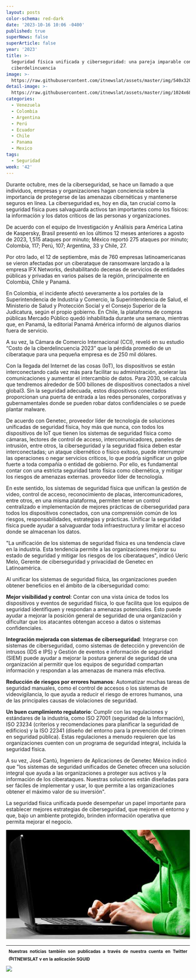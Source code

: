 ```yaml
---
layout: posts
color-schema: red-dark
date: '2023-10-16 10:06 -0400'
published: true
superNews: false
superArticle: false
year: '2023'
title: >-
  Seguridad física unificada y ciberseguridad: una pareja imparable contra la
  ciberdelincuencia
image: >-
  https://raw.githubusercontent.com/itnewslat/assets/master/img/540x320/Ataque-DDOS-p.jpg
detail-image: >-
  https://raw.githubusercontent.com/itnewslat/assets/master/img/1024x680/Ataque-DDOS-g.jpg
categories:
  - Venezuela
  - Colombia
  - Argentina
  - Perú
  - Ecuador
  - Chile
  - Panama
  - Mexico
tags:
  - Seguridad
week: '42'
---
```

Durante octubre, mes de la ciberseguridad, se hace un llamado a que individuos, empresas y organizaciones hagan conciencia sobre la importancia de protegerse de las amenazas cibernéticas y mantenerse seguros en línea. La ciberseguridad es, hoy en día, tan crucial como la seguridad física pues salvaguarda activos tan importantes como los físicos: la información y los datos críticos de las personas y organizaciones.

De acuerdo con el equipo de Investigación y Análisis para América Latina de Kaspersky, Brasil presentó en los últimos 12 meses anteriores a agosto de 2023, 1,515 ataques por minuto; México reportó 275 ataques por minuto; Colombia, 117; Perú, 107; Argentina, 33 y Chile, 27.

Por otro lado, el 12 de septiembre, más de 760 empresas latinoamericanas se vieron afectadas por un ciberataque de ransomware lanzado a la empresa IFX Networks, deshabilitando decenas de servicios de entidades públicas y privadas en varios países de la región, principalmente en Colombia, Chile y Panamá.

En Colombia, el incidente afectó severamente a los portales de la Superintendencia de Industria y Comercio, la Superintendencia de Salud, el Ministerio de Salud y Protección Social y el Consejo Superior de la Judicatura, según el propio gobierno. En Chile, la plataforma de compras públicas Mercado Público quedó inhabilitada durante una semana, mientras que, en Panamá, la editorial Panamá América informó de algunos diarios fuera de servicio.

A su vez, la Cámara de Comercio Internacional (CCI), reveló en su estudio “Costo de la ciberdelincuencia 2023” que la pérdida promedio de un ciberataque para una pequeña empresa es de 250 mil dólares.

Con la llegada del Internet de las cosas (IoT), los dispositivos se están interconectando cada vez más para facilitar su administración, acelerar las comunicaciones y aumentar el intercambio de datos. Para 2030, se calcula que tendremos alrededor de 500 billones de dispositivos conectados a nivel global3. Sin la seguridad adecuada, estos dispositivos conectados proporcionan una puerta de entrada a las redes personales, corporativas y gubernamentales donde se pueden robar datos confidenciales o se puede plantar malware.

De acuerdo con Genetec, proveedor líder de tecnología de soluciones unificadas de seguridad física, hoy más que nunca, con todos los dispositivos de IoT que tienen los sistemas de seguridad física como cámaras, lectores de control de acceso, intercomunicadores, paneles de intrusión, entre otros, la ciberseguridad y la seguridad física deben estar interconectadas; un ataque cibernético o físico exitoso, puede interrumpir las operaciones o negar servicios críticos, lo que podría significar un golpe fuerte a toda compañía o entidad de gobierno. Por ello, es fundamental contar con una estricta seguridad tanto física como cibernética, y mitigar los riesgos de amenazas externas. proveedor líder de tecnología.

En este sentido, los sistemas de seguridad física que unifican la gestión de video, control de acceso, reconocimiento de placas, intercomunicadores, entre otros, en una misma plataforma, permiten tener un control centralizado e implementación de mejores prácticas de ciberseguridad para todos los dispositivos conectados, con una comprensión común de los riesgos, responsabilidades, estrategias y prácticas. Unificar la seguridad física puede ayudar a salvaguardar toda infraestructura y limitar el acceso donde se almacenan los datos.

"La unificación de los sistemas de seguridad física es una tendencia clave en la industria. Esta tendencia permite a las organizaciones mejorar su estado de seguridad y mitigar los riesgos de los ciberataques", indicó Ueric Melo, Gerente de ciberseguridad y privacidad de Genetec en Latinoamérica.

Al unificar los sistemas de seguridad física, las organizaciones pueden obtener beneficios en el ámbito de la ciberseguridad como:

**Mejor visibilidad y control**: Contar con una vista única de todos los dispositivos y eventos de seguridad física, lo que facilita que los equipos de seguridad identifiquen y respondan a amenazas potenciales. Esto puede ayudar a mejorar la posición general de seguridad de una organización y dificultar que los atacantes obtengan acceso a datos o sistemas confidenciales.

**Integración mejorada con sistemas de ciberseguridad**: Integrarse con sistemas de ciberseguridad, como sistemas de detección y prevención de intrusos (IDS e IPS) y Gestión de eventos e información de seguridad (SIEM) puede ayudar a mejorar la postura general de seguridad de una organización al permitir que los equipos de seguridad compartan información y respondan a las amenazas de manera más efectiva.

**Reducción de riesgos por errores humanos**: Automatizar muchas tareas de seguridad manuales, como el control de accesos o los sistemas de videovigilancia, lo que ayuda a reducir el riesgo de errores humanos, una de las principales causas de violaciones de seguridad.

**Un buen cumplimiento regulatorio**: Cumplir con las regulaciones y estándares de la industria, como ISO 27001 (seguridad de la Información), ISO 23234 (criterios y recomendaciones para planificar la seguridad de edificios) y la ISO 22341 (diseño del entorno para la prevención del crimen en seguridad pública). Estas regulaciones a menudo requieren que las organizaciones cuenten con un programa de seguridad integral, incluida la seguridad física.

A su vez, José Cantú, Ingeniero de Aplicaciones de Genetec México indicó que "los sistemas de seguridad unificados de Genetec ofrecen una solución integral que ayuda a las organizaciones a proteger sus activos y la información de los ciberataques. Nuestras soluciones están diseñadas para ser fáciles de implementar y usar, lo que permite a las organizaciones obtener el máximo valor de su inversión".

La seguridad física unificada puede desempeñar un papel importante para establecer mejores estrategias de ciberseguridad, que mejoren el entorno y que, bajo un ambiente protegido, brinden información operativa que permita mejorar el negocio.

![](https://raw.githubusercontent.com/itnewslat/assets/master/img/540x320/Ataque-DDOS-p.jpg)

<table style="height: 42px;" width="569">
<tbody>
<tr>
<td style="text-align: justify;"><sub><strong>Nuestras noticias también son publicadas a través de nuestra cuenta en Twitter <a href="https://twitter.com/itnewslat?lang=es">@ITNEWSLAT</a> y en la aplicación <a href="https://squidapp.co/en/">SQUID</a></strong></sub></td>
</tr>
</tbody>
</table>

<img src="https://tracker.metricool.com/c3po.jpg?hash=56f88a41e39ab42c063cc51676587a04"/>